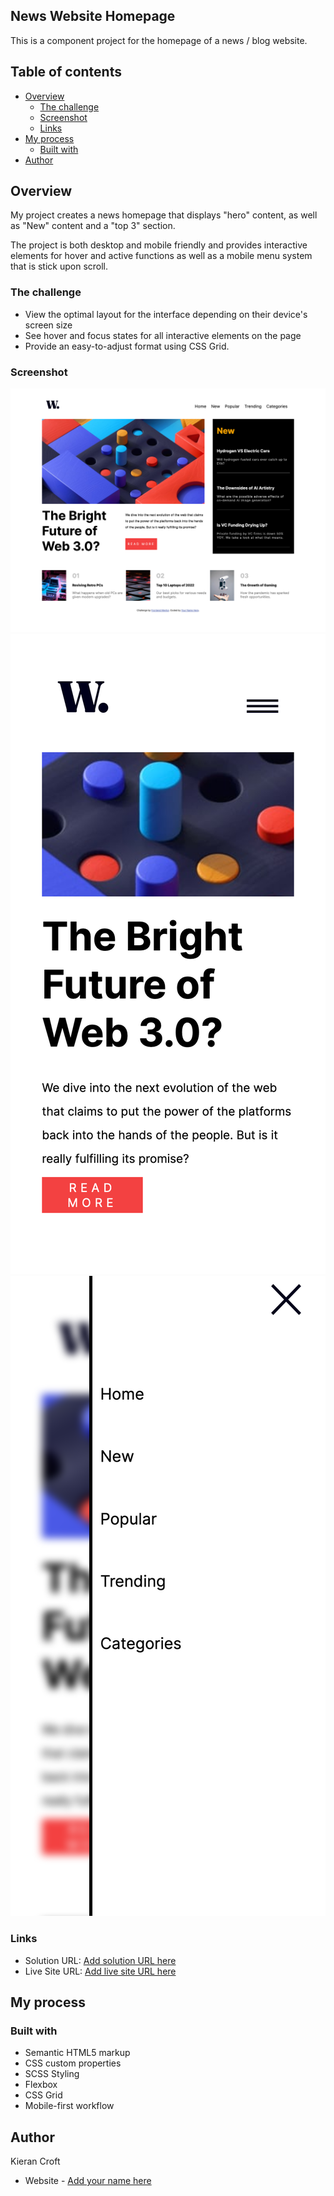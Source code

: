 ## News Website Homepage

This is a component project for the homepage of a news / blog website.

## Table of contents

- [Overview](#overview)
  - [The challenge](#the-challenge)
  - [Screenshot](#screenshot)
  - [Links](#links)
- [My process](#my-process)
  - [Built with](#built-with)
- [Author](#author)

## Overview

My project creates a news homepage that displays "hero" content, as well as "New" content and a "top 3" section.

The project is both desktop and mobile friendly and provides interactive elements for hover and active functions as well as a mobile menu system that is stick upon scroll.

### The challenge

- View the optimal layout for the interface depending on their device's screen size
- See hover and focus states for all interactive elements on the page
- Provide an easy-to-adjust format using CSS Grid.

### Screenshot

![](./assets/screenshots/desktop.png)
![](./assets/screenshots/mobile.png)
![](./assets/screenshots/mobile-active.png)

### Links

- Solution URL: [Add solution URL here](https://your-solution-url.com)
- Live Site URL: [Add live site URL here](https://your-live-site-url.com)

## My process

### Built with

- Semantic HTML5 markup
- CSS custom properties
- SCSS Styling
- Flexbox
- CSS Grid
- Mobile-first workflow

## Author

Kieran Croft
- Website - [Add your name here](https://www.your-site.com)


